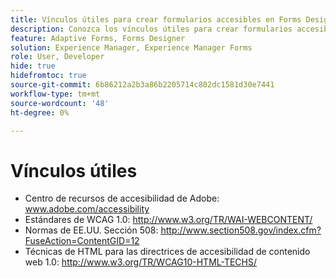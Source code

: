 ```yaml
---
title: Vínculos útiles para crear formularios accesibles en Forms Designer
description: Conozca los vínculos útiles para crear formularios accesibles en Forms Designer.
feature: Adaptive Forms, Forms Designer
solution: Experience Manager, Experience Manager Forms
role: User, Developer
hide: true
hidefromtoc: true
source-git-commit: 6b86212a2b3a86b2205714c802dc1581d30e7441
workflow-type: tm+mt
source-wordcount: '48'
ht-degree: 0%

---
```



# Vínculos útiles

* Centro de recursos de accesibilidad de Adobe: www.adobe.com/accessibility
* Estándares de WCAG 1.0: http://www.w3.org/TR/WAI-WEBCONTENT/
* Normas de EE.UU. Sección 508: http://www.section508.gov/index.cfm?FuseAction=ContentGID=12
* Técnicas de HTML para las directrices de accesibilidad de contenido web 1.0: http://www.w3.org/TR/WCAG10-HTML-TECHS/
